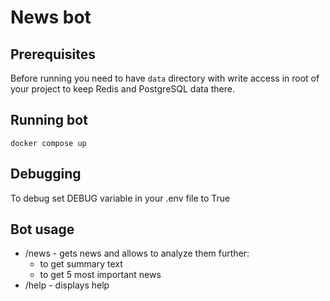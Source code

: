 # News bot

## Prerequisites
Before running you need to have `data` directory with write access in root of your project to keep Redis and PostgreSQL data there.

## Running bot
`docker compose up`

## Debugging
To debug set DEBUG variable in your .env file to True

## Bot usage

* /news - gets news and allows to analyze them further:
  * to get summary text
  * to get 5 most important news
* /help - displays help

